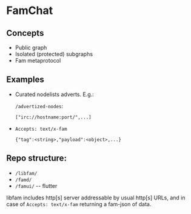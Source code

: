 # FamChat

## Concepts

 * Public graph
 * Isolated (protected) subgraphs
 * Fam metaprotocol
 
## Examples

 * Curated nodelists adverts. E.g.:
 
    `/advertized-nodes`:
    
    `["irc://hostname:port/",...]`
    
 * `Accepts: text/x-fam`
 
    `{"tag":<string>,"payload":<object>,...}`

## Repo structure:

  * `/libfam/`
  * `/famd/`
  * `/famui/` -- flutter
  
  libfam includes http[s] server addressable by usual http[s] URLs, and in case of `Accepts: text/x-fam` returning a fam-json of data.
